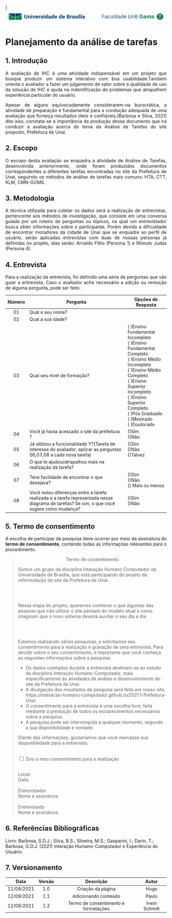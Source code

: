 ]![UnB](../../img/unb.jpg)

# Planejamento da análise de tarefas

## 1. Introdução

<p align = "justify"> A avaliação de IHC é uma atividade indispensável em um projeto que busque produzir um sistema interativo com boa usabilidade.Também orienta o avaliador a fazer um julgamento de valor sobre a qualidade de uso da solução de IHC e ajuda na indentificação de problemas que atrapalhem experiência particular do usuário. </p>

<p align = "justify"> Apesar de alguns equivocadamente considerarem-na burocrática, a atividade de preparação é fundamental para a condução adequada de uma avaliação que forneça resultados úteis e confiáveis,(Barbosa e Silva, 2021) dito isso, constata-se a importância da produção desse documento que irá conduzir a avaliação acerca do tema da Análise de Tarefas do site proposto, Prefeitura de Unaí. </p>

## 2. Escopo

<p align = "justify"> O escopo desta avaliação se enquadra a atividade de Análise de Tarefas, desenvolvida anteriormente, onde foram produzidos documentos correspondentes a diferentes tarefas encontradas no site da Prefeitura de Unaí, seguindo os métodos de análise de tarefas mais comuns: HTA, CTT, KLM, CMN-GOMS. </p>

## 3. Metodologia

<p align = "justify"> A técnica utilizada para coletar os dados será a realização de entrevistas, pertencente aos métodos de investigação, que consiste em uma conversa guiada por um roteiro de perguntas ou tópicos, na qual um entrevistador busca obter informações sobre o participante. Porém devido a dificuldade de encontrar moradores da cidade de Unaí que se enquadre ao perfil de usuário, serão aplicadas entrevistas com duas de nossas personas já definidas no projeto, elas serão: Arnaldo Filho (Persona 1) e Rômulo Judas (Persona 4).</p>

## 4. Entrevista

<p align = "justify"> Para a realização da entrevista, foi definido uma série de perguntas que vão guiar a entrevista. Caso o avaliador ache necessário a adição ou remoção de alguma pergunta, pode ser feito. </p>

| Número | Pergunta                                                                                                                                  | Opções de Resposta                                                                                                                                                                                                                                      |
| :----: | ----------------------------------------------------------------------------------------------------------------------------------------- | ------------------------------------------------------------------------------------------------------------------------------------------------------------------------------------------------------------------------------------------------------- |
|   01   | Qual o seu nome?                                                                                                                          |                                                                                                                                                                                                                                                         |
|   02   | Qual a sua idade?                                                                                                                         |                                                                                                                                                                                                                                                         |
|   03   | Qual seu nível de formação?                                                                                                               | ( )Ensino Fundamental Incompleto </br>( )Ensino Fundamental Completo</br>( )Ensino Médio Incompleto</br>( )Ensino Médio Completo</br>( )Ensino Superior Incompleto</br>( )Ensino Superior Completo</br>( )Pós Graduado</br>( )Mestrado</br>( )Doutorado |
|   04   | Você já havia acessado o site da prefeitura ?                                                                                             | ()Sim </br> ()Não                                                                                                                                                                                                                                       |
|   05   | Já utilizou a funcionalidade Y?(Tarefa de interesse do avaliador, aplicar as perguntas 06,07,08 a cada nova tarefa)                       | ()Sim</br> ()Não </br>()Talvez                                                                                                                                                                                                                          |
|   06   | O que te ajudou/atrapalhou mais na realização da tarefa?                                                                                  |                                                                                                                                                                                                                                                         |
|   07   | Teve facilidade de encontrar o que desejava?                                                                                              | ()Sim</br> ()Não </br>() Mais ou menos                                                                                                                                                                                                                  |
|   08   | Você notou diferenças entre a tarefa realizada e a tarefa representada nesse diagrama de tarefas? Se sim, o que você sugere como mudança? | ()Sim</br> ()Não </br>                                                                                                                                                                                                                                  |

## 5. Termo de consentimento

<p align="justify">
A escolha de participar da pesquisa deve ocorrer por meio da assinatura do <strong>termo de consentimento</strong>, contendo todas as informações relevantes para o procedimento.
</p>

<blockquote>
<p align="center">
Termo de consentimento
<p>

<p align="justify">

Somos um grupo da disciplina Interação Humano Computador da Universidade de Brasília, que está participando do projeto da reformulação do site da Prefeitura de Unaí.

<br/>
<br/>

Nessa etapa do projeto, queremos conhecer o que algumas das pessoas que irão utilizar o site pensam do modelo atual e como imaginam que o novo sistema deveria auxiliar o seu dia a dia.

<br/>
<br/>

Estamos realizando várias pesquisas, e solicitamos seu consentimento para a realização e gravação de uma entrevista. Para decidir sobre o seu consentimento, é importante que você conheça as seguintes informações sobre a pesquisa:

<ul>
<li>
Os dados coletados durante a entrevista destinam-se ao estudo da disciplina Interação Humano-Computador, mais especificamente às atividades de análise e desenvolvimento do site da Prefeitura de Unaí.</li>
<li>A divulgação dos resultados da pesquisa será feita em nosso site, https://interacao-humano-computador.github.io/2021.1-Prefeitura-Unai.</li>
<li>O consentimento para a entrevista é uma escolha livre, feita mediante a prestação de todos os esclarecimentos necessários sobre a pesquisa.</li>
<li>A pesquisa pode ser interrompida a qualquer momento, segundo a sua disponibilidade e vontade.</li>
</ul>

Diante das informações, gostaríamos que você marcasse sua disponibilidade para a entrevista:

<br/>

<input type="checkbox">
<label for="vehicle1"> Dou o meu consentimento para a realização</label>

<br>
<br>

Local:
<br>
Data:
<br>
<br>
Entrevistador
<br>
Nome e assinatura:
<br>
<br>
Entrevistado
<br>
Nome e assinatura:

<p>
</blockquote>

## 6. Referências Bibliográficas

Livro: Barbosa, S.D.J.; Silva, B.S.; Silveira, M.S.; Gasparini, I.; Darin, T.; Barbosa, G.D.J.
(2021) Interação Humano-Computador e Experiência do Usuário.

## 7. Versionamento

|    Data    | Versão |              Descrição               |     Autor     |
| :--------: | :----: | :----------------------------------: | :-----------: |
| 11/09/2021 |  1.0   |          Criação da página           |     Hugo      |
| 12/09/2021 |  1.1   |         Adicionando conteúdo         |     Paulo     |
| 12/09/2021 |  1.2   | Termo de consentimento e formatações | Irwin Schmitt |
